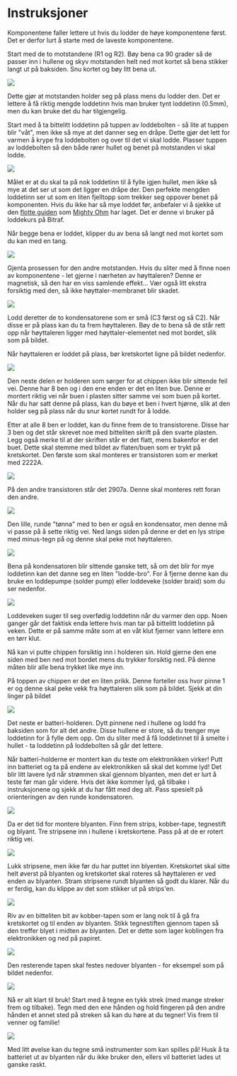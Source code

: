 # Instruksjoner
Komponentene faller lettere ut hvis du lodder de høye komponentene først. Det er derfor lurt å starte med de laveste komponentene. 

Start med de to motstandene (R1 og R2). Bøy bena ca 90 grader så de passer inn i hullene og skyv motstanden helt ned mot kortet så bena stikker langt ut på baksiden. Snu kortet og bøy litt bena ut.

![](Drawdio_1_bent_legs.png)

Dette gjør at motstanden holder seg på plass mens du lodder den. Det er lettere å få riktig mengde loddetinn hvis man bruker tynt loddetinn (0.5mm), men du kan bruke det du har tilgjengelig.

Start med å ta bittelitt loddetinn på tuppen av loddebolten - så lite at tuppen blir "våt", men ikke så mye at det danner seg en dråpe. Dette gjør det lett for varmen å krype fra loddebolten og over til det vi skal lodde. Plasser tuppen av loddebolten så den både rører hullet og benet på motstanden vi skal lodde.

![](Drawdio_2_soldering.png)

Målet er at du skal ta på nok loddetinn til å fylle igjen hullet, men ikke så mye at det ser ut som det ligger en dråpe der. Den perfekte mengden loddetinn ser ut som en liten fjelltopp som trekker seg oppover benet på komponenten. Hvis du ikke har så mye loddet før, anbefaler vi å sjekke ut den [flotte guiden](FullSolderComic_EN.pdf) som [Mighty Ohm](https://mightyohm.com/blog/2011/04/soldering-is-easy-comic-book/) har laget. Det er denne vi bruker på loddekurs på Bitraf.

Når begge bena er loddet, klipper du av bena så langt ned mot kortet som du kan med en tang.

![](Drawdio_3_cut.png)

Gjenta prosessen for den andre motstanden. Hvis du sliter med å finne noen av komponentene - let gjerne i nærheten av høyttaleren? Denne er magnetisk, så den har en viss samlende effekt... Vær også litt ekstra forsiktig med den, så ikke høyttaler-membranet blir skadet.

![](Drawdio_4_magnet.png)

Lodd deretter de to kondensatorene som er små (C3 først og så C2). Når disse er på plass kan du ta frem høyttaleren. Bøy de to bena så de står rett opp når høyttaleren ligger med høyttaler-elementet ned mot bordet, slik som på bildet.

Når høyttaleren er loddet på plass, bør kretskortet ligne på bildet nedenfor.

![](Drawdio_5_status.png)

Den neste delen er holderen som sørger for at chippen ikke blir sittende feil vei. Denne har 8 ben og i den ene enden er det en liten bue. Denne er montert riktig vei når buen i plasten sitter samme vei som buen på kortet. Når du har satt denne på plass, kan du bøye et ben i hvert hjørne, slik at den holder seg på plass når du snur kortet rundt for å lodde.

Etter at alle 8 ben er loddet, kan du finne frem de to transistorene. Disse har 3 ben og det står skrevet noe med bitteliten skrift på den svarte plasten. Legg også merke til at der skriften står er det flatt, mens bakenfor er det buet. Dette skal stemme med bildet av flaten/buen som er trykt på kretskortet. Den første som skal monteres er transistoren som er merket med 2222A.

![](Drawdio_6_2222a.png)

På den andre transistoren står det 2907a. Denne skal monteres rett foran den andre.

![](Drawdio_7_2907a.png)

Den lille, runde "tønna" med to ben er også en kondensator, men denne må vi passe på å sette riktig vei. Ned langs siden på denne er det en lys stripe med minus-tegn på og denne skal peke mot høyttaleren.

![](Drawdio_8_kondis.png)

Bena på kondensatoren blir sittende ganske tett, så om det blir for mye loddetinn kan det danne seg en liten "lodde-bro". For å fjerne denne kan du bruke en loddepumpe (solder pump) eller loddeveke (solder braid) som du ser nedenfor. 

![](Drawdio_9_braid.png)

Loddeveken suger til seg overfødig loddetinn når du varmer den opp. Noen ganger går det faktisk enda lettere hvis man tar på bittelitt loddetinn på veken. Dette er på samme måte som at en våt klut fjerner vann lettere enn en tørr klut.

Nå kan vi putte chippen forsiktig inn i holderen sin. Hold gjerne den ene siden med ben ned mot bordet mens du trykker forsiktig ned. På denne måten blir alle bena trykket like mye inn.

På toppen av chippen er det en liten prikk. Denne forteller oss hvor pinne 1 er og denne skal peke vekk fra høyttaleren slik som på bildet. Sjekk at din linger på bildet

![](Drawdio_10_chip.png)

Det neste er batteri-holderen. Dytt pinnene ned i hullene og lodd fra baksiden som for alt det andre. Disse hullene er store, så du trenger mye loddetinn for å fylle dem opp. Om du sliter med å få loddetinnet til å smelte i hullet - ta loddetinn på loddebolten så går det lettere.

Når batteri-holderne er montert kan du teste om elektronikken virker! Putt inn batteriet og ta på endene av elektronikken så skal det komme lyd! Det blir litt lavere lyd når strømmen skal gjennom blyanten, men det er lurt å teste før man går videre. Hvis det ikke kommer lyd, gå tilbake i instruksjonene og sjekk at du har fått med deg alt. Pass spesielt på orienteringen av den runde kondensatoren.

![](Drawdio_11_testing.png)

Da er det tid for montere blyanten. Finn frem strips, kobber-tape, tegnestift og blyant. Tre stripsene inn i hullene i kretskortene. Pass på at de er rotert riktig vei.

![](Drawdio_12_mounting.png)

Lukk stripsene, men ikke før du har puttet inn blyenten. Kretskortet skal sitte helt øverst på blyanten og kretskortet skal roteres så høyttaleren er ved enden av blyanten. Stram stripsene rundt blyanten så godt du klarer. Når du er ferdig, kan du klippe av det som stikker ut på strips'en. 

![](Drawdio_13_cut_strips.png)

Riv av en bitteliten bit av kobber-tapen som er lang nok til å gå fra kretskortet og til enden av blyanten. Stikk tegnestiften gjennom tapen så den treffer blyet i midten av blyanten. Det er dette som lager koblingen fra elektronikken og ned på papiret.

![](Drawdio_14_push_pin.png)

Den resterende tapen skal festes nedover blyanten - for eksempel som på bildet nedenfor.

![](Drawdio_15_tape.png)

Nå er alt klart til bruk! Start med å tegne en tykk strek (med mange streker frem og tilbake). Tegn med den ene hånden og hold fingeren på den andre hånden et annet sted på streken så kan du høre at du tegner! Vis frem til venner og familie!

![](Drawdio_16_finished.png)

Med litt øvelse kan du tegne små instrumenter som kan spilles på! Husk å ta batteriet ut av blyanten når du ikke bruker den, ellers vil batteriet lades ut ganske raskt.